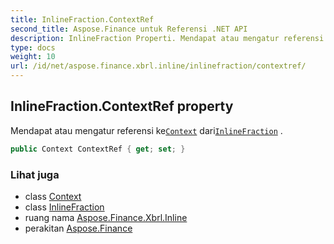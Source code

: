 ```yaml
---
title: InlineFraction.ContextRef
second_title: Aspose.Finance untuk Referensi .NET API
description: InlineFraction Properti. Mendapat atau mengatur referensi keContext dariInlineFraction .
type: docs
weight: 10
url: /id/net/aspose.finance.xbrl.inline/inlinefraction/contextref/
---
```

## InlineFraction.ContextRef property

Mendapat atau mengatur referensi ke[`Context`](../../../aspose.finance.xbrl/context/) dari[`InlineFraction`](../) .

```csharp
public Context ContextRef { get; set; }
```

### Lihat juga

* class [Context](../../../aspose.finance.xbrl/context/)
* class [InlineFraction](../)
* ruang nama [Aspose.Finance.Xbrl.Inline](../../inlinefraction/)
* perakitan [Aspose.Finance](../../../)


